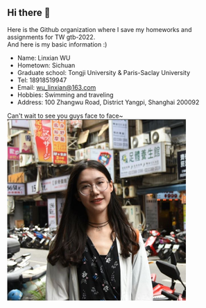## Hi there 👋

Here is the Github organization where I save my homeworks and assignments for TW gtb-2022.  
And here is my basic information :)
- Name: Linxian WU
- Hometown: Sichuan
- Graduate school: Tongji University & Paris-Saclay University
- Tel: 18918519947
- Email: wu_linxian@163.com
- Hobbies: Swimming and traveling
- Address: 100 Zhangwu Road, District Yangpi, Shanghai 200092

Can't wait to see you guys face to face~  
![profile](/profile/profile-small.png)
